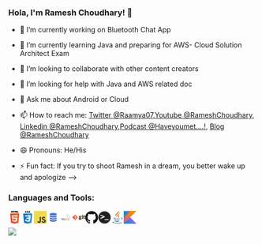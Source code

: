 ### Hola, I'm Ramesh Choudhary! 👋


- 🔭 I’m currently working on Bluetooth Chat App
- 🌱 I’m currently learning  Java and preparing for AWS- Cloud Solution Architect Exam
- 👯 I’m looking to collaborate with other content creators
- 🤔 I’m looking for help with Java and AWS related doc
- 💬 Ask me about Android or Cloud 
- 📫 How to reach me:  [Twitter @Raamya07](https://twitter.com/Raamya07),[Youtube @RameshChoudhary](https://www.youtube.com/channel/UC_NN0eK6Cbu2HChypb7uGdg?view_as=subscriber),
   [Linkedin @RameshChoudhary](https://www.linkedin.com/in/ramesh-choudhary07/),[Podcast @Haveyoumet....!](https://open.spotify.com/show/4HE3IYPeDK40aA97N9ThjO?si=8254XLttSXudITJsXHHhhg), [Blog @RameshChoudhary](https://rameshchoudhary.me/)


- 😄 Pronouns: He/His
- ⚡ Fun fact: If you try to shoot Ramesh in a dream, you better wake up and apologize
-->

### Languages and Tools:


<img align="left" alt="HTML5" width="26px" src="https://raw.githubusercontent.com/github/explore/80688e429a7d4ef2fca1e82350fe8e3517d3494d/topics/html/html.png">
<img align="left" alt="CSS3" width="26px" src="https://raw.githubusercontent.com/github/explore/80688e429a7d4ef2fca1e82350fe8e3517d3494d/topics/css/css.png" >
<img align="left" alt="JavaScript" width="26px" src="https://raw.githubusercontent.com/github/explore/80688e429a7d4ef2fca1e82350fe8e3517d3494d/topics/javascript/javascript.png">
<img align="left" alt="SQL" width="26px" src="https://raw.githubusercontent.com/github/explore/80688e429a7d4ef2fca1e82350fe8e3517d3494d/topics/sql/sql.png" >
<img align="left" alt="MySQL" width="26px" src="https://raw.githubusercontent.com/github/explore/80688e429a7d4ef2fca1e82350fe8e3517d3494d/topics/mysql/mysql.png" >
<img align="left" alt="Git" width="26px" src="https://raw.githubusercontent.com/github/explore/80688e429a7d4ef2fca1e82350fe8e3517d3494d/topics/git/git.png" >
<img align="left" alt="GitHub" width="26px" src="https://raw.githubusercontent.com/github/explore/78df643247d429f6cc873026c0622819ad797942/topics/github/github.png">
<img align="left" alt="Terminal" width="26px" src="https://raw.githubusercontent.com/github/explore/80688e429a7d4ef2fca1e82350fe8e3517d3494d/topics/terminal/terminal.png" >
<img align="left" alt="Terminal" width="26px" src="https://raw.githubusercontent.com/github/explore/80688e429a7d4ef2fca1e82350fe8e3517d3494d/topics/java/java.png" >
<img align="left" alt="Terminal" width="26px" src="https://raw.githubusercontent.com/github/explore/80688e429a7d4ef2fca1e82350fe8e3517d3494d/topics/kotlin/kotlin.png" >

<br>
<br>
<img src="https://github-readme-stats.vercel.app/api?username=Ramesh0708&&show_icons=true&title_color=ffffff&icon_color=bb2acf&text_color=daf7dc&bg_color=151515">





